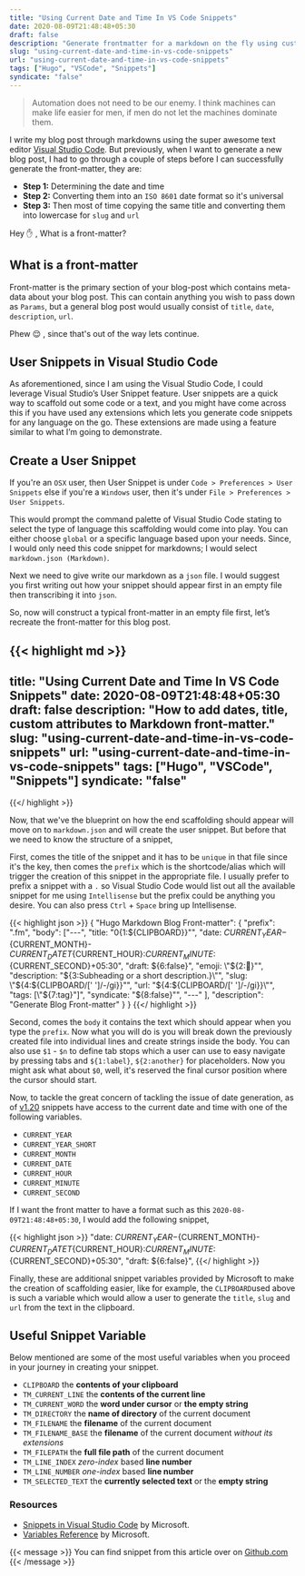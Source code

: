 ```yaml
---
title: "Using Current Date and Time In VS Code Snippets"
date: 2020-08-09T21:48:48+05:30
draft: false
description: "Generate frontmatter for a markdown on the fly using custom snippets."
slug: "using-current-date-and-time-in-vs-code-snippets"
url: "using-current-date-and-time-in-vs-code-snippets"
tags: ["Hugo", "VSCode", "Snippets"]
syndicate: "false"
---
```

> Automation does not need to be our enemy. I think machines can make life easier for men, if men do not let the machines dominate them.

I write my blog post through markdowns using the super awesome text editor [Visual Studio Code](https://code.visualstudio.com/). But previously, when I want to generate a new blog post, I had to go through a couple of steps before I can successfully generate the front-matter, they are:

- **Step 1:**  Determining the date and time
- **Step 2:** Converting them into an `ISO 8601` date format so it's universal
- **Step 3:** Then most of time copying the same title and converting them into lowercase for `slug` and `url`

Hey ✋ , What is a front-matter?

## What is a front-matter

Front-matter is the primary section of your blog-post which contains meta-data about your blog post. This can contain anything you wish to pass down as `Params`, but a general blog post would usually consist of  `title`, `date`, `description`, `url`.

Phew 😌 , since that's out of the way lets continue.

## User Snippets in Visual Studio Code

As aforementioned, since I am using the Visual Studio Code, I could leverage Visual Studio’s User Snippet feature. User snippets are a quick way to scaffold out some code or a text, and you might have come across this if you have used any extensions which lets you generate code snippets for any language on the go. These extensions are made using a feature similar to what I’m going to demonstrate.

## Create a User Snippet

If you're an `OSX` user, then User Snippet is under `Code > Preferences > User Snippets` else if you're a `Windows` user, then it's under `File > Preferences > User Snippets`.

This would prompt the command palette of Visual Studio Code stating to select the type of language this scaffolding would come into play. You can either choose `global` or a specific language based upon your needs. Since, I would only need this code snippet for markdowns; I would select `markdown.json (Markdown)`.

Next we need to give write our markdown as a `json` file. I would suggest you first writing out how your snippet should appear first in an empty file then transcribing it into `json`.

So, now will construct a typical front-matter in an empty file first, let’s recreate the front-matter for this blog post.

{{< highlight md >}}
---
title: "Using Current Date and Time In VS Code Snippets"
date: 2020-08-09T21:48:48+05:30
draft: false
description: "How to add dates, title, custom attributes to Markdown front-matter."
slug: "using-current-date-and-time-in-vs-code-snippets"
url: "using-current-date-and-time-in-vs-code-snippets"
tags: ["Hugo", "VSCode", "Snippets"]
syndicate: "false"
---
{{</ highlight >}}

Now, that we've the blueprint on how the end scaffolding should appear will move on to `markdown.json` and will create the user snippet. But before that we need to know the structure of a snippet,

First, comes the title of the snippet and it has to be `unique` in that file since it's the key, then comes the `prefix` which is the shortcode/alias which will trigger the creation of this snippet in the appropriate file. I usually prefer to prefix a snippet with a `.` so Visual Studio Code would list out all the available snippet for me using `Intellisense` but the prefix could be anything you desire. You can also press `Ctrl` + `Space` bring up Intellisense.

{{< highlight json >}}
{
  "Hugo Markdown Blog Front-matter": {
    "prefix": ".fm",
    "body": ["---",
      "title: \"$0${1:${CLIPBOARD}}\"",
      "date: ${CURRENT_YEAR}-${CURRENT_MONTH}-${CURRENT_DATE}T${CURRENT_HOUR}:${CURRENT_MINUTE}:${CURRENT_SECOND}+05:30",
      "draft: ${6:false}",
      "emoji: \"${2::call_me_hand:}\"",
      "description: \"${3:Subheading or a short description.}\"",
      "slug: \"${4:${CLIPBOARD/[' ']/-/gi}}\"",
      "url: \"${4:${CLIPBOARD/[' ']/-/gi}}\"",
      "tags: [\"${7:tag}\"]",
      "syndicate: \"${8:false}\"",
      "---"
    ],
    "description": "Generate Blog Front-matter"
  }
}
{{</ highlight >}}

Second, comes the `body` it contains the text which should appear when you type the `prefix`. Now what you will do is you will break down the previously created file into individual lines and create strings inside the body. You can also use `$1` - `$n` to define tab stops which a user can use to easy navigate by pressing tabs and `${1:label}`, `${2:another}` for placeholders. Now you might ask what about `$0`, well, it's reserved the final cursor position where the cursor should start.

Now, to tackle the great concern of tackling the issue of date generation, as of [v1.20](https://code.visualstudio.com/updates/v1_20#_more-snippet-variables) snippets have access to the current date and time with one of the following variables.

- `CURRENT_YEAR`
- `CURRENT_YEAR_SHORT`
- `CURRENT_MONTH`
- `CURRENT_DATE`
- `CURRENT_HOUR`
- `CURRENT_MINUTE`
- `CURRENT_SECOND`

If I want the front matter to have a format such as this `2020-08-09T21:48:48+05:30`, I would add the following snippet,

{{< highlight json >}}
"date: ${CURRENT_YEAR}-${CURRENT_MONTH}-${CURRENT_DATE}T${CURRENT_HOUR}:${CURRENT_MINUTE}:${CURRENT_SECOND}+05:30",
      "draft: ${6:false}",
{{</ highlight >}}

Finally, these are additional snippet variables provided by Microsoft to make the creation of scaffolding easier, like for example, the `CLIPBOARD`used above is such a variable which would allow a user to generate the `title`, `slug` and `url` from the text in the clipboard.

## Useful Snippet Variable

Below mentioned are some of the most useful variables when you proceed in your journey in creating your snippet.

- `CLIPBOARD` the **contents of your clipboard**
- `TM_CURRENT_LINE` the **contents of the current line**
- `TM_CURRENT_WORD` the **word under cursor** or **the empty string**
- `TM_DIRECTORY` the **name of directory** of the current document
- `TM_FILENAME` the **filename** of the current document
- `TM_FILENAME_BASE` the **filename** of the current document *without its extensions*
- `TM_FILEPATH` the **full file path** of the current document
- `TM_LINE_INDEX` *zero-index* based **line number**
- `TM_LINE_NUMBER` *one-index* based **line number**
- `TM_SELECTED_TEXT` the **currently selected text** or the **empty string**
   
### Resources

- [Snippets in Visual Studio Code](https://code.visualstudio.com/docs/editor/userdefinedsnippets) by Microsoft.
- [Variables Reference](https://code.visualstudio.com/docs/editor/variables-reference) by Microsoft.

{{< message >}}
You can find snippet from this article over on <a href="https://gist.github.com/murshidazher/652f40516f30bdd2b57613f40e4a1f46">Github.com</a>
{{< /message >}}
